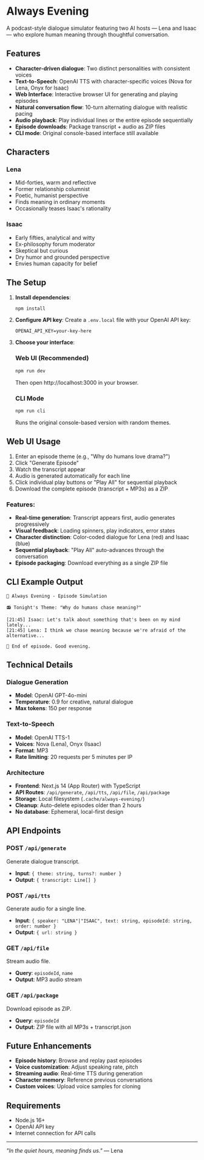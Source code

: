 # Always Evening

A podcast-style dialogue simulator featuring two AI hosts — Lena and Isaac — who explore human meaning through thoughtful conversation.

## Features

- **Character-driven dialogue**: Two distinct personalities with consistent voices
- **Text-to-Speech**: OpenAI TTS with character-specific voices (Nova for Lena, Onyx for Isaac)
- **Web Interface**: Interactive browser UI for generating and playing episodes
- **Natural conversation flow**: 10-turn alternating dialogue with realistic pacing
- **Audio playback**: Play individual lines or the entire episode sequentially
- **Episode downloads**: Package transcript + audio as ZIP files
- **CLI mode**: Original console-based interface still available

## Characters

### Lena
- Mid-forties, warm and reflective
- Former relationship columnist
- Poetic, humanist perspective
- Finds meaning in ordinary moments
- Occasionally teases Isaac's rationality

### Isaac  
- Early fifties, analytical and witty
- Ex-philosophy forum moderator
- Skeptical but curious
- Dry humor and grounded perspective
- Envies human capacity for belief

## The Setup

1. **Install dependencies**:
   ```bash
   npm install
   ```

2. **Configure API key**:
   Create a `.env.local` file with your OpenAI API key:
   ```
   OPENAI_API_KEY=your-key-here
   ```

3. **Choose your interface**:

   ### Web UI (Recommended)
   ```bash
   npm run dev
   ```
   Then open http://localhost:3000 in your browser.

   ### CLI Mode
   ```bash
   npm run cli
   ```
   Runs the original console-based version with random themes.

## Web UI Usage

1. Enter an episode theme (e.g., "Why do humans love drama?")
2. Click "Generate Episode"
3. Watch the transcript appear
4. Audio is generated automatically for each line
5. Click individual play buttons or "Play All" for sequential playback
6. Download the complete episode (transcript + MP3s) as a ZIP

### Features:
- **Real-time generation**: Transcript appears first, audio generates progressively
- **Visual feedback**: Loading spinners, play indicators, error states
- **Character distinction**: Color-coded dialogue for Lena (red) and Isaac (blue)
- **Sequential playback**: "Play All" auto-advances through the conversation
- **Episode packaging**: Download everything as a single ZIP file

## CLI Example Output

```
🌙 Always Evening - Episode Simulation

📻 Tonight's Theme: "Why do humans chase meaning?"

[21:45] Isaac: Let's talk about something that's been on my mind lately...
[21:45] Lena: I think we chase meaning because we're afraid of the alternative...

🌙 End of episode. Good evening.
```

## Technical Details

### Dialogue Generation
- **Model**: OpenAI GPT-4o-mini
- **Temperature**: 0.9 for creative, natural dialogue
- **Max tokens**: 150 per response

### Text-to-Speech
- **Model**: OpenAI TTS-1
- **Voices**: Nova (Lena), Onyx (Isaac)
- **Format**: MP3
- **Rate limiting**: 20 requests per 5 minutes per IP

### Architecture
- **Frontend**: Next.js 14 (App Router) with TypeScript
- **API Routes**: `/api/generate`, `/api/tts`, `/api/file`, `/api/package`
- **Storage**: Local filesystem (`.cache/always-evening/`)
- **Cleanup**: Auto-delete episodes older than 2 hours
- **No database**: Ephemeral, local-first design

## API Endpoints

### POST `/api/generate`
Generate dialogue transcript.
- **Input**: `{ theme: string, turns?: number }`
- **Output**: `{ transcript: Line[] }`

### POST `/api/tts`
Generate audio for a single line.
- **Input**: `{ speaker: "LENA"|"ISAAC", text: string, episodeId: string, order: number }`
- **Output**: `{ url: string }`

### GET `/api/file`
Stream audio file.
- **Query**: `episodeId`, `name`
- **Output**: MP3 audio stream

### GET `/api/package`
Download episode as ZIP.
- **Query**: `episodeId`
- **Output**: ZIP file with all MP3s + transcript.json

## Future Enhancements

- **Episode history**: Browse and replay past episodes
- **Voice customization**: Adjust speaking rate, pitch
- **Streaming audio**: Real-time TTS during generation
- **Character memory**: Reference previous conversations
- **Custom voices**: Upload voice samples for cloning

## Requirements

- Node.js 16+
- OpenAI API key
- Internet connection for API calls

---

*"In the quiet hours, meaning finds us."* — Lena
